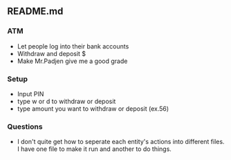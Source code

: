README.md
----------
### ATM

 - Let people log into their bank accounts
 - Withdraw and deposit $
 - Make Mr.Padjen give me a good grade

### Setup
 - Input PIN
 - type w or d to withdraw or deposit
 - type amount you want to withdraw or deposit (ex.56)
### Questions
 - I don't quite get how to seperate each entity's actions into different files. I have one file to make it run and another to do things.
